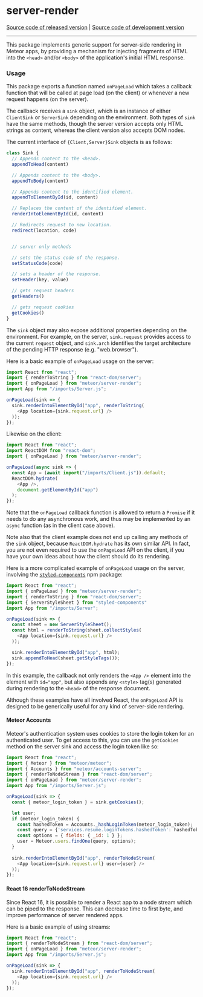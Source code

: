 # server-render
[Source code of released version](https://github.com/meteor/meteor/tree/master/packages/server-render) | [Source code of development version](https://github.com/meteor/meteor/tree/devel/packages/server-render)
***

This package implements generic support for server-side rendering in
Meteor apps, by providing a mechanism for injecting fragments of HTML into
the `<head>` and/or `<body>` of the application's initial HTML response.

### Usage

This package exports a function named `onPageLoad` which takes a callback
function that will be called at page load (on the client) or whenever a
new request happens (on the server).

The callback receives a `sink` object, which is an instance of either
`ClientSink` or `ServerSink` depending on the environment. Both types of
`sink` have the same methods, though the server version accepts only HTML
strings as content, whereas the client version also accepts DOM nodes.

The current interface of `{Client,Server}Sink` objects is as follows:

```js
class Sink {
  // Appends content to the <head>.
  appendToHead(content)

  // Appends content to the <body>.
  appendToBody(content)

  // Appends content to the identified element.
  appendToElementById(id, content)

  // Replaces the content of the identified element.
  renderIntoElementById(id, content)

  // Redirects request to new location.
  redirect(location, code)


  // server only methods

  // sets the status code of the response.
  setStatusCode(code)

  // sets a header of the response.
  setHeader(key, value)

  // gets request headers
  getHeaders()

  // gets request cookies
  getCookies()
}
```

The `sink` object may also expose additional properties depending on the
environment. For example, on the server, `sink.request` provides access to
the current `request` object, and `sink.arch` identifies the target
architecture of the pending HTTP response (e.g. "web.browser").

Here is a basic example of `onPageLoad` usage on the server:

```js
import React from "react";
import { renderToString } from "react-dom/server";
import { onPageLoad } from "meteor/server-render";
import App from "/imports/Server.js";

onPageLoad(sink => {
  sink.renderIntoElementById("app", renderToString(
    <App location={sink.request.url} />
  ));
});
```

Likewise on the client:

```js
import React from "react";
import ReactDOM from "react-dom";
import { onPageLoad } from "meteor/server-render";

onPageLoad(async sink => {
  const App = (await import("/imports/Client.js")).default;
  ReactDOM.hydrate(
    <App />,
    document.getElementById("app")
  );
});
```

Note that the `onPageLoad` callback function is allowed to return a
`Promise` if it needs to do any asynchronous work, and thus may be
implemented by an `async` function (as in the client case above).

Note also that the client example does not end up calling any methods of
the `sink` object, because `ReactDOM.hydrate` has its own similar API. In
fact, you are not even required to use the `onPageLoad` API on the client,
if you have your own ideas about how the client should do its rendering.

Here is a more complicated example of `onPageLoad` usage on the server,
involving the [`styled-components`](https://www.styled-components.com/docs/advanced#server-side-rendering) npm package:

```js
import React from "react";
import { onPageLoad } from "meteor/server-render";
import { renderToString } from "react-dom/server";
import { ServerStyleSheet } from "styled-components"
import App from "/imports/Server";

onPageLoad(sink => {
  const sheet = new ServerStyleSheet();
  const html = renderToString(sheet.collectStyles(
    <App location={sink.request.url} />
  ));

  sink.renderIntoElementById("app", html);
  sink.appendToHead(sheet.getStyleTags());
});
```

In this example, the callback not only renders the `<App />` element into
the element with `id="app"`, but also appends any `<style>` tag(s)
generated during rendering to the `<head>` of the response document.

Although these examples have all involved React, the `onPageLoad` API is
designed to be generically useful for any kind of server-side rendering.


#### Meteor Accounts
Meteor's authentication system uses cookies to store the login token for
an authenticated user. To get access to this, you can use the `getCookies` method
on the server sink and access the login token like so:

```js
import React from "react";
import { Meteor } from "meteor/meteor";
import { Accounts } from "meteor/accounts-server";
import { renderToNodeStream } from "react-dom/server";
import { onPageLoad } from "meteor/server-render";
import App from "/imports/Server.js";

onPageLoad(sink => {
  const { meteor_login_token } = sink.getCookies();

  let user;
  if (meteor_login_token) {
    const hashedToken = Accounts._hashLoginToken(meteor_login_token);
    const query = {'services.resume.loginTokens.hashedToken': hashedToken };
    const options = { fields: { _id: 1 } };
    user = Meteor.users.findOne(query, options);
  }
                    
  sink.renderIntoElementById("app", renderToNodeStream(
    <App location={sink.request.url} user={user} />
  ));
});
```



#### React 16 renderToNodeStream
Since React 16, it is possible to render a React app to a node stream which
can be piped to the response. This can decrease time to first byte, and improve
performance of server rendered apps.

Here is a basic example of using streams:

```js
import React from "react";
import { renderToNodeStream } from "react-dom/server";
import { onPageLoad } from "meteor/server-render";
import App from "/imports/Server.js";

onPageLoad(sink => {
  sink.renderIntoElementById("app", renderToNodeStream(
    <App location={sink.request.url} />
  ));
});
```

